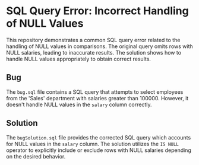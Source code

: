 # SQL Query Error: Incorrect Handling of NULL Values

This repository demonstrates a common SQL query error related to the handling of NULL values in comparisons. The original query omits rows with NULL salaries, leading to inaccurate results. The solution shows how to handle NULL values appropriately to obtain correct results.

## Bug

The `bug.sql` file contains a SQL query that attempts to select employees from the 'Sales' department with salaries greater than 100000. However, it doesn't handle NULL values in the `salary` column correctly.

## Solution

The `bugSolution.sql` file provides the corrected SQL query which accounts for NULL values in the `salary` column. The solution utilizes the `IS NULL` operator to explicitly include or exclude rows with NULL salaries depending on the desired behavior.
